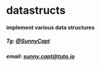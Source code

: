 # datastructs

#### implement various data structures


##### Tg: [@SunnyCapt](https://telegram.me/SunnyCapt)
##### email: sunny.capt@tuta.io